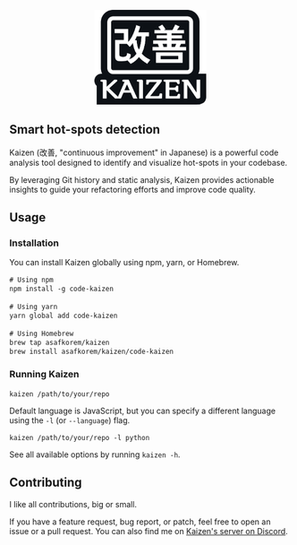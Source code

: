 <p align="center">
<img src="https://github.com/asafkorem/Kaizen/blob/master/logo.png" alt="Kaizen logo" width="200"/>
</p>

## Smart hot-spots detection

Kaizen (改善, "continuous improvement" in Japanese) is a powerful code analysis tool designed to identify and visualize hot-spots in your codebase.

By leveraging Git history and static analysis, Kaizen provides actionable insights to guide your refactoring efforts and improve code quality.

## Usage

### Installation

You can install Kaizen globally using npm, yarn, or Homebrew.

```shell
# Using npm 
npm install -g code-kaizen

# Using yarn
yarn global add code-kaizen

# Using Homebrew
brew tap asafkorem/kaizen
brew install asafkorem/kaizen/code-kaizen
```

### Running Kaizen

```shell
kaizen /path/to/your/repo
```

Default language is JavaScript, but you can specify a different language using the `-l` (or `--language`) flag.
```shell
kaizen /path/to/your/repo -l python
```

See all available options by running `kaizen -h`.

## Contributing

I like all contributions, big or small. 

If you have a feature request, bug report, or patch, feel free to open an issue or a pull request.
You can also find me on [Kaizen's server on Discord](https://discord.gg/EWfmnnfb5T).
